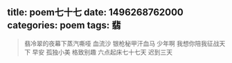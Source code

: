 title: poem七十七
date: 1496268762000
categories: poem
tags: 翡
---
> 翡冷翠的夜幕下蒸汽嘶哑
血流沙
银枪秘甲汗血马
少年啊
我想你陪我征战天下
早安
孤独小美
格致别趣
六点起床七十七天 迟到三天